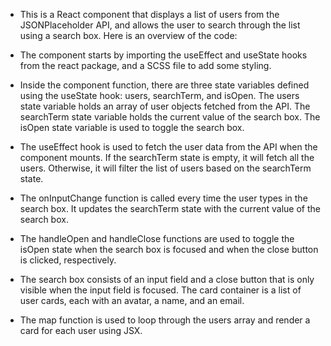 * This is a React component that displays a list of users from the JSONPlaceholder API, and allows the user to search through the list using a search box. Here is an overview of the code:

* The component starts by importing the useEffect and useState hooks from the react package, and a SCSS file to add some styling.

* Inside the component function, there are three state variables defined using the useState hook: users, searchTerm, and isOpen. The users state variable holds an array of user objects fetched from the API. The searchTerm state variable holds the current value of the search box. The isOpen state variable is used to toggle the search box.

* The useEffect hook is used to fetch the user data from the API when the component mounts. If the searchTerm state is empty, it will fetch all the users. Otherwise, it will filter the list of users based on the searchTerm state.

* The onInputChange function is called every time the user types in the search box. It updates the searchTerm state with the current value of the search box.

* The handleOpen and handleClose functions are used to toggle the isOpen state when the search box is focused and when the close button is clicked, respectively.

* The search box consists of an input field and a close button that is only visible when the input field is focused. The card container is a list of user cards, each with an avatar, a name, and an email.

* The map function is used to loop through the users array and render a card for each user using JSX.


